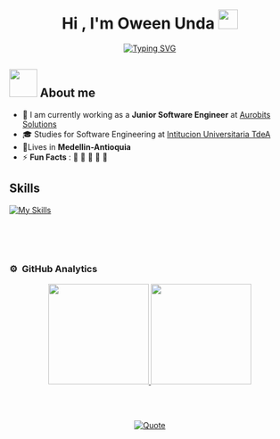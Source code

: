 
<h1 align="center"><b>Hi , I'm Oween Unda </b><img src="https://media.giphy.com/media/hvRJCLFzcasrR4ia7z/giphy.gif" width="35"></h1>


 <p align="center">
	 <a href="https://git.io/typing-svg"><img src="https://readme-typing-svg.herokuapp.com?font=Fira+Code&pause=1000&width=435&lines=Oween+unda.;I%E2%80%99m+a+software+engineer.!&font=Fira%20Code&center=true&width=380&height=50&duration=4000&pause=1000" alt="Typing SVG" /></a>
 </p>



</p>


## <picture><img src = "https://github.com/7oSkaaa/7oSkaaa/blob/main/Images/about_me.gif?raw=true" width = 50px></picture> About me


- 🏢 I am currently working as a **Junior Software Engineer** at [Aurobits Solutions](https://www.aurobitsolutions.com/)
- 🎓 Studies for Software Engineering at [Intitucion Universitaria TdeA](https://educacion.tdea.edu.co/)
- 🏡Lives in **Medellin-Antioquia**
- ⚡ **Fun Facts** : 🍕 🏉 🏏 🎥 🚞


## Skills
[![My Skills](https://skillicons.dev/icons?i=aws,gcp,azure,react,arch,discordjs,express,git,github,js,linux,nestjs,nodejs,postgres,prisma,ts&perline=8)](https://skillicons.dev)
<br><br>



<br><br>

### ⚙️ &nbsp;GitHub Analytics

<p align="center">
<a href="https://github.com/AVS1508">
  <img height="180em" src="https://github-readme-stats-eight-theta.vercel.app/api?username=owenunda&show_icons=true&theme=algolia&include_all_commits=true&count_private=true"/>
  <img height="180em" src="https://github-readme-stats-eight-theta.vercel.app/api/top-langs/?username=owenunda&layout=compact&langs_count=8&theme=algolia"/>
</a>
</p>

<br><br>


<p align = "center">
	<a href="https://github.com/piyushsuthar/github-readme-quotes"> <img alt = "Quote" src="https://quotes-github-readme.vercel.app/api?type=horizontal&theme=dark">
</p>



